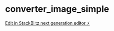 # converter_image_simple

[Edit in StackBlitz next generation editor ⚡️](https://stackblitz.com/~/github.com/Narutoskee/converter_image_simple)